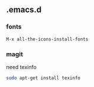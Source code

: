 ## .emacs.d

### fonts

```
M-x all-the-icons-install-fonts
```

### magit

need texinfo

```bash
sudo apt-get install texinfo
```